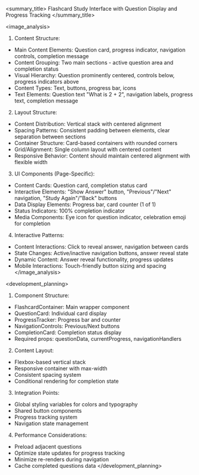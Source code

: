 <summary_title>
Flashcard Study Interface with Question Display and Progress Tracking
</summary_title>

<image_analysis>
1. Content Structure:
- Main Content Elements: Question card, progress indicator, navigation controls, completion message
- Content Grouping: Two main sections - active question area and completion status
- Visual Hierarchy: Question prominently centered, controls below, progress indicators above
- Content Types: Text, buttons, progress bar, icons
- Text Elements: Question text "What is 2 + 2", navigation labels, progress text, completion message

2. Layout Structure:
- Content Distribution: Vertical stack with centered alignment
- Spacing Patterns: Consistent padding between elements, clear separation between sections
- Container Structure: Card-based containers with rounded corners
- Grid/Alignment: Single column layout with centered content
- Responsive Behavior: Content should maintain centered alignment with flexible width

3. UI Components (Page-Specific):
- Content Cards: Question card, completion status card
- Interactive Elements: "Show Answer" button, "Previous"/"Next" navigation, "Study Again"/"Back" buttons
- Data Display Elements: Progress bar, card counter (1 of 1)
- Status Indicators: 100% completion indicator
- Media Components: Eye icon for question indicator, celebration emoji for completion

4. Interactive Patterns:
- Content Interactions: Click to reveal answer, navigation between cards
- State Changes: Active/inactive navigation buttons, answer reveal state
- Dynamic Content: Answer reveal functionality, progress updates
- Mobile Interactions: Touch-friendly button sizing and spacing
</image_analysis>

<development_planning>
1. Component Structure:
- FlashcardContainer: Main wrapper component
- QuestionCard: Individual card display
- ProgressTracker: Progress bar and counter
- NavigationControls: Previous/Next buttons
- CompletionCard: Completion status display
- Required props: questionData, currentProgress, navigationHandlers

2. Content Layout:
- Flexbox-based vertical stack
- Responsive container with max-width
- Consistent spacing system
- Conditional rendering for completion state

3. Integration Points:
- Global styling variables for colors and typography
- Shared button components
- Progress tracking system
- Navigation state management

4. Performance Considerations:
- Preload adjacent questions
- Optimize state updates for progress tracking
- Minimize re-renders during navigation
- Cache completed questions data
</development_planning>